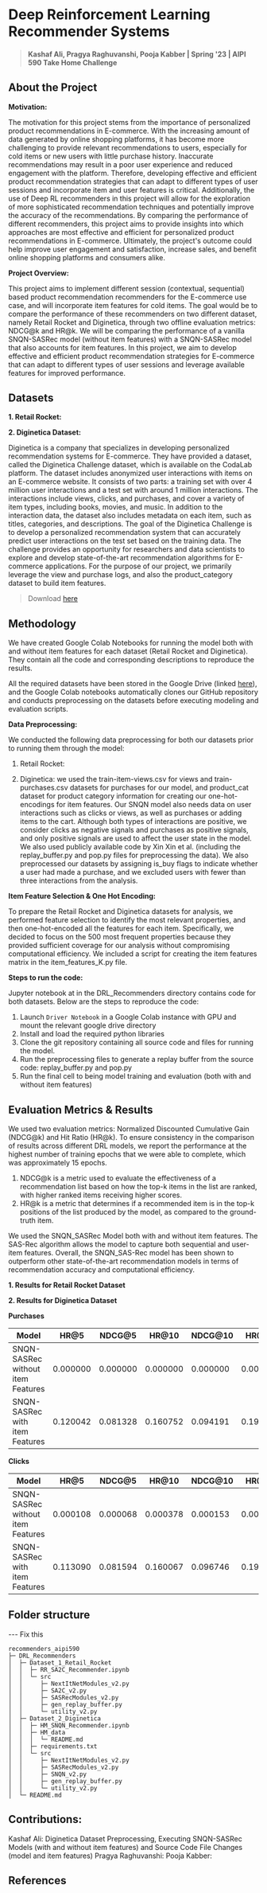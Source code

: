 # Deep Reinforcement Learning Recommender Systems
> #### Kashaf Ali, Pragya Raghuvanshi, Pooja Kabber | Spring '23 | AIPI 590 Take Home Challenge


## About the Project

**Motivation:**

The motivation for this project stems from the importance of personalized product recommendations in E-commerce. With the increasing amount of data generated by online shopping platforms, it has become more challenging to provide relevant recommendations to users, especially for cold items or new users with little purchase history. Inaccurate recommendations may result in a poor user experience and reduced engagement with the platform. Therefore, developing effective and efficient product recommendation strategies that can adapt to different types of user sessions and incorporate item and user features is critical. Additionally, the use of Deep RL recommenders in this project will allow for the exploration of more sophisticated recommendation techniques and potentially improve the accuracy of the recommendations. By comparing the performance of different recommenders, this project aims to provide insights into which approaches are most effective and efficient for personalized product recommendations in E-commerce. Ultimately, the project's outcome could help improve user engagement and satisfaction, increase sales, and benefit online shopping platforms and consumers alike.

**Project Overview:** 

This project aims to implement different session (contextual, sequential) based product recommendation recommenders for the E-commerce use case, and will incorporate item features for cold items. The goal would be to compare the performance of these recommenders on two different dataset, namely Retail Rocket and Diginetica, through two offline evaluation metrics: NDCG@k and HR@k. We will be comparing the performance of a vanilla SNQN-SASRec model (without item features) with a SNQN-SASRec model that also accounts for item features. In this project, we aim to develop effective and efficient product recommendation strategies for E-commerce that can adapt to different types of user sessions and leverage available features for improved performance.

## Datasets

**1. Retail Rocket:**

**2. Diginetica Dataset:**

Diginetica is a company that specializes in developing personalized recommendation systems for E-commerce. They have provided a dataset, called the Diginetica Challenge dataset, which is available on the CodaLab platform. The dataset includes anonymized user interactions with items on an E-commerce website. It consists of two parts: a training set with over 4 million user interactions and a test set with around 1 million interactions. The interactions include views, clicks, and purchases, and cover a variety of item types, including books, movies, and music. In addition to the interaction data, the dataset also includes metadata on each item, such as titles, categories, and descriptions. The goal of the Diginetica Challenge is to develop a personalized recommendation system that can accurately predict user interactions on the test set based on the training data. The challenge provides an opportunity for researchers and data scientists to explore and develop state-of-the-art recommendation algorithms for E-commerce applications. For the purpose of our project, we primarily leverage the view and purchase logs, and also the product_category dataset to build item features.

> Download [here](https://competitions.codalab.org/competitions/11161)

## Methodology

We have created Google Colab Notebooks for running the model both with and without item features for each dataset (Retail Rocket and Diginetica). They contain all the code and corresponding descriptions to reproduce the results.

All the required datasets have been stored in the Google Drive (linked [here](https://drive.google.com/drive/folders/1EOWOzpnCGcaXGhO2oe7NUUMK2Q2Wji1a?usp=sharing)), and the Google Colab notebooks automatically clones our GitHub repository and conducts preprocessing on the datasets before executing modeling and evaluation scripts.

**Data Preprocessing:**

We conducted the following data preprocessing for both our datasets prior to running them through the model:

1. Retail Rocket:

2. Diginetica: we used the train-item-views.csv for views and train-purchases.csv datasets for purchases for our model, and product_cat dataset for product category information for creating our one-hot-encodings for item features. Our SNQN model also needs data on user interactions such as clicks or views, as well as purchases or adding items to the cart. Although both types of interactions are positive, we consider clicks as negative signals and purchases as positive signals, and only positive signals are used to affect the user state in the model. We also used publicly available code by Xin Xin et al. (including the replay_buffer.py and pop.py files for preprocessing the data). We also preprocessed our datasets by assigning is_buy flags to indicate whether a user had made a purchase, and we excluded users with fewer than three interactions from the analysis.

**Item Feature Selection & One Hot Encoding:**

To prepare the Retail Rocket and Diginetica datasets for analysis, we performed feature selection to identify the most relevant properties, and then one-hot-encoded all the features for each item. Specifically, we decided to focus on the 500 most frequent properties because they provided sufficient coverage for our analysis without compromising computational efficiency. We included a script for creating the item features matrix in the item_features_K.py file.

**Steps to run the code:**

Jupyter notebook at in the DRL_Recommenders directory contains code for both datasets. Below are the steps to reproduce the code:

1. Launch `Driver Notebook` in a Google Colab instance with GPU and mount the relevant google drive directory
2. Install and load the required python libraries
3. Clone the git repository containing all source code and files for running the model.
4. Run the preprocessing files to generate a replay buffer from the source code: replay_buffer.py and pop.py
5. Run the final cell to being model training and evaluation (both with and without item features)

## Evaluation Metrics & Results

We used two evaluation metrics: Normalized Discounted Cumulative Gain (NDCG@k) and Hit Ratio (HR@k). To ensure consistency in the comparison of results across different DRL models, we report the performance at the highest number of training epochs that we were able to complete, which was approximately 15 epochs.

1. NDCG@k is a metric used to evaluate the effectiveness of a recommendation list based on how the top-k items in the list are ranked, with higher ranked items receiving higher scores.
2. HR@k is a metric that determines if a recommended item is in the top-k positions of the list produced by the model, as compared to the ground-truth item.

We used the SNQN_SASRec Model both with and without item features. The SAS-Rec algorithm allows the model to capture both sequential and user-item features. Overall, the SNQN_SAS-Rec model has been shown to outperform other state-of-the-art recommendation models in terms of recommendation accuracy and computational efficiency.

**1. Results for Retail Rocket Dataset**


**2. Results for Diginetica Dataset**

**Purchases**

| Model                             | HR@5     | NDCG@5   | HR@10    | NDCG@10  | HR@15    | NDCG@15 | HR@20   | NDCG@20   |
|-----------------------------------|----------|----------|----------|----------|----------|---------|---------|------------|
| SNQN-SASRec without item Features | 0.000000 | 0.000000 | 0.000000 | 0.000000 | 0.000000 | 0.000000 | 0.001044 | 0.000246 | 
| SNQN-SASRec with item Features    | 0.120042 | 0.081328 | 0.160752 | 0.094191 | 0.191023 | 0.102181 | 0.208768 | 0.106387 |

**Clicks**

| Model                             | HR@5     | NDCG@5   | HR@10    | NDCG@10  | HR@15    | NDCG@15 | HR@20   | NDCG@20   |
|-----------------------------------|----------|----------|----------|----------|----------|---------|---------|------------|
| SNQN-SASRec without item Features | 0.000108 | 0.000068 | 0.000378 | 0.000153 | 0.000649 | 0.000226 | 0.000784 | 0.000258 | 
| SNQN-SASRec with item Features    | 0.113090 | 0.081594 | 0.160067 | 0.096746 | 0.192205 | 0.105245 | 0.217099 | 0.111118 | 


## Folder structure

--- Fix this
```
recommenders_aipi590
├─ DRL_Recommenders
│  ├─ Dataset_1_Retail_Rocket
│  │  ├─ RR_SA2C_Recommender.ipynb
│  │  └─ src
│  │     ├─ NextItNetModules_v2.py
│  │     ├─ SA2C_v2.py
│  │     ├─ SASRecModules_v2.py
│  │     ├─ gen_replay_buffer.py
│  │     └─ utility_v2.py
│  ├─ Dataset_2_Diginetica
│  │  ├─ HM_SNQN_Recommender.ipynb
│  │  ├─ HM_data
│  │  │  └─ README.md
│  │  ├─ requirements.txt
│  │  └─ src
│  │     ├─ NextItNetModules_v2.py
│  │     ├─ SASRecModules_v2.py
│  │     ├─ SNQN_v2.py
│  │     ├─ gen_replay_buffer.py
│  │     └─ utility_v2.py
│  └─ README.md
```

## Contributions:
Kashaf Ali: Diginetica Dataset Preprocessing, Executing SNQN-SASRec Models (with and without item features) and Source Code File Changes (model and item features)
Pragya Raghuvanshi:
Pooja Kabber:

## References

